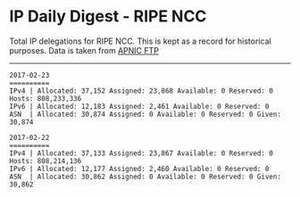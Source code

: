 # IP Daily Digest - RIPE NCC

Total IP delegations for RIPE NCC. This is kept as a record for historical purposes. Data is taken from [APNIC FTP](https://ftp.apnic.net/)

---

```
2017-02-23
==========
IPv4 | Allocated: 37,152 Assigned: 23,868 Available: 0 Reserved: 0 Hosts: 808,233,336
IPv6 | Allocated: 12,183 Assigned: 2,461 Available: 0 Reserved: 0
ASN  | Allocated: 30,874 Assigned: 0 Available: 0 Reserved: 0 Given: 30,874
```

```
2017-02-22
==========
IPv4 | Allocated: 37,133 Assigned: 23,867 Available: 0 Reserved: 0 Hosts: 808,214,136
IPv6 | Allocated: 12,177 Assigned: 2,460 Available: 0 Reserved: 0
ASN  | Allocated: 30,862 Assigned: 0 Available: 0 Reserved: 0 Given: 30,862
```
